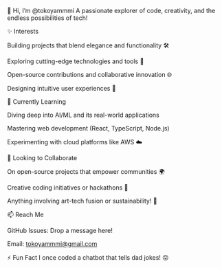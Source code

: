 🌺 Hi, I’m @tokoyammmi
A passionate explorer of code, creativity, and the endless possibilities of tech!

✨ Interests

Building projects that blend elegance and functionality 🛠️

Exploring cutting-edge technologies and tools 🤖

Open-source contributions and collaborative innovation 🌐

Designing intuitive user experiences 🎨

🌱 Currently Learning

Diving deep into AI/ML and its real-world applications

Mastering web development (React, TypeScript, Node.js)

Experimenting with cloud platforms like AWS ☁️

💞️ Looking to Collaborate

On open-source projects that empower communities 🌍

Creative coding initiatives or hackathons 🚀

Anything involving art-tech fusion or sustainability! 🌱

📫 Reach Me

GitHub Issues: Drop a message here!

Email: tokoyammmi@gmail.com

⚡ Fun Fact
I once coded a chatbot that tells dad jokes! 😜
